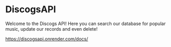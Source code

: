 # DiscogsAPI

Welcome to the Discogs API! Here you can search our database for popular music, update our records and even delete!

https://discogsapi.onrender.com/docs/
